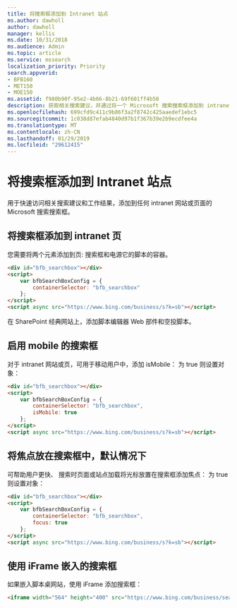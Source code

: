 ```yaml
---
title: 将搜索框添加到 Intranet 站点
ms.author: dawholl
author: dawholl
manager: kellis
ms.date: 10/31/2018
ms.audience: Admin
ms.topic: article
ms.service: mssearch
localization_priority: Priority
search.appverid:
- BFB160
- MET150
- MOE150
ms.assetid: f980b90f-95e2-4b66-8b21-69f601ff4b50
description: 获取相关搜索建议，并通过将一个 Microsoft 搜索搜索框添加到 intranet 网站或网页查找工作结果更快。
ms.openlocfilehash: 699cfd9c411c9b86f3a2f8742c425aaedef1ebc5
ms.sourcegitcommit: 1c038d87efab4840d97b1f367b39e2b9ecdfee4a
ms.translationtype: MT
ms.contentlocale: zh-CN
ms.lasthandoff: 01/29/2019
ms.locfileid: "29612415"
---
```

# <a name="add-a-search-box-to-your-intranet-site"></a>将搜索框添加到 Intranet 站点

用于快速访问相关搜索建议和工作结果，添加到任何 intranet 网站或页面的 Microsoft 搜索搜索框。
  
## <a name="add-a-search-box-to-an-intranet-page"></a>将搜索框添加到 intranet 页

您需要将两个元素添加到页: 搜索框和电源它的脚本的容器。
  
```html
<div id="bfb_searchbox"></div>
<script>
    var bfbSearchBoxConfig = {
        containerSelector: "bfb_searchbox"
    };
</script>
<script async src="https://www.bing.com/business/s?k=sb"></script>
```

在 SharePoint 经典网站上，添加脚本编辑器 Web 部件和空投脚本。
  
## <a name="enable-the-search-box-for-mobile"></a>启用 mobile 的搜索框

对于 intranet 网站或页，可用于移动用户中，添加 isMobile： 为 true 则设置对象：
  
```html
<div id="bfb_searchbox"></div>
<script>
    var bfbSearchBoxConfig = {
        containerSelector: "bfb_searchbox", 
        isMobile: true
    };
</script>
<script async src="https://www.bing.com/business/s?k=sb"></script>
```

## <a name="put-focus-on-the-search-box-by-default"></a>将焦点放在搜索框中，默认情况下

可帮助用户更快、 搜索时页面或站点加载将光标放置在搜索框添加焦点： 为 true 则设置对象：
  
```html
<div id="bfb_searchbox"></div>
<script>
    var bfbSearchBoxConfig = {
        containerSelector: "bfb_searchbox",
        focus: true
    };
</script>
<script async src="https://www.bing.com/business/s?k=sb"></script>
```

## <a name="use-an-iframe-to-embed-a-search-box"></a>使用 iFrame 嵌入的搜索框

如果嵌入脚本桌网站，使用 iFrame 添加搜索框：
  
```html
<iframe width="564" height="400" src="https://www.bing.com/business/searchbox"></iframe>
```
